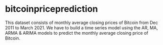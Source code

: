 # bitcoinpriceprediction
This dataset consists of monthly average closing prices of Bitcoin from Dec 2011 to March 2021. We have to build a time series model using the AR, MA, ARMA &amp; ARIMA models to predict the monthly average closing price of Bitcoin.
